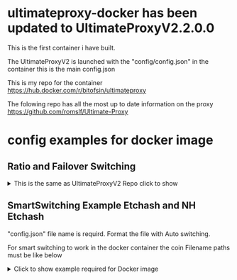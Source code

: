 # ultimateproxy-docker has been updated to UltimateProxyV2.2.0.0
This is the first container i have built. 

The UltimateProxyV2 is launched with the "config/config.json" in the container this is the main config.json


This is my repo for the container https://hub.docker.com/r/bitofsin/ultimateproxy


The folowing repo has all the most up to date information on the proxy https://github.com/romslf/Ultimate-Proxy

# config examples for docker image

## Ratio and Failover Switching
<details>
<summary>This is the same as UltimateProxyV2 Repo click to show</summary>

```javascript
{
  "allowedAddresses": [
    "0.0.0.0"	// This allow every IP to connect to proxy, please remove it before adding only needed IPs
  ],
    "poolList": [
    {
      "address": "us.ethw.herominers.com",
      "port": 1147,
      "ssl": true,	// SSL Pool
      "ratio": 98	// Will mine for 98% of RatioWindowTimeHours before switching
    },
    {
      "address": "us.ethw.herominers.com",
      "port": 1147,
      "ratio": 1,	// Will mine for 1% of RatioWindowTimeHours before switching
      "wallet": "solo:ANOTHER WALLET",	// Will use this wallet instead of global Wallet (Note: "solo:" is used to solo mine on herominers)
      "password": "ANOTHER PASS"	// Will use this password instead of global Password
    },
    {
      "address": "192.168.1.30",
      "port": 8545,
      "node": true,	// Solo mining to node
      "ratio": 1	// Will mine for 1% of RatioWindowTimeHours before switching
    },
    {
      "address": "ethw.2miners.com",	// Will be only used as failover since no ratio is set
      "port": 2020
    }
  ],
  "Protocol": "Stratum", // The mining protocol used (Ethproxy/Stratum/Nicehash)
  "Coin": "ETHW",	// The coin you want to mine
  "Wallet": "YOUR WALLET HERE",	// Your mining wallet
  "Worker": "UltimateProxy",	// Proxy worker name
  "Password": "x",	// Proxy password
  "RatioWindowTimeHours": 1,  // Used for ratio switch strategie, minimum 1H maximum 24H
  "ProxyPort": 4444,	// Proxy port
  "ProxyCert": "",	// Set it if you want your workers to connect to proxy using SSL (See "Docs" folder create a .pfx file)
  "PrintStats": true,	// Display workers/pools stats
  "StatsIntervalSeconds": 60,	// Delay between PrintStats
  "NodeGetWorkIntervalMs": 500,	// Delay between node solo getWork requests
  "PrintJobs": true,	// Print new jobs or not
  "AllowDuplicateWorkerNames": false, // If you use duplicate worker names (workers will be deleted from stats table on disconnection)
  "ForceWorkersReconnect": false // Reconnect workers on switch, NEED to be turned on if you use Stratum/Nicehash protocol and that your miner doesn't support set.extranonce request
}
```

</details>

## SmartSwitching Example Etchash and NH Etchash

"config.json" file name is requird. Format the file with Auto switching. 

For smart switching to work in the docker container the coin Filename paths must be like below

<details>
<summary>Click to show example required for Docker image</summary>

```javascript
{
  "Coins": [
    "ETC",
    "NH Etchash"
  ],
  "Mode": "PROFIT",
  "MinimumTimeSeconds": 900,
  "MinimumDifferencePercent": 1,
  "ConfigList": [
    {
      "Coin": "ETC",
      "FileName": "config/config-ETC.json"
    },
    {
      "Coin": "NH Ethash",
      "FileName": "config/config-NH-Etchash.json"
    }
  ]
}
...

</details>
 